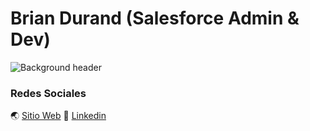# Brian Durand (Salesforce Admin & Dev)
![Background header](https://pbs.twimg.com/profile_banners/776786396430364672/1599429148/600x200)
### Redes Sociales
🌏 [Sitio Web](https://durandbrian.com/) 
🚀 [Linkedin](https://www.linkedin.com/in/durand18/)


